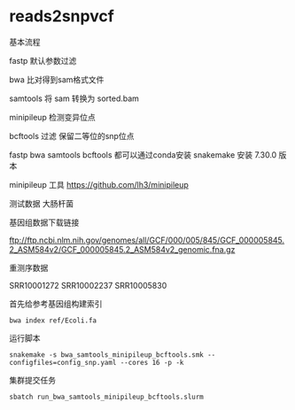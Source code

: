 # reads2snpvcf

基本流程

fastp 默认参数过滤

bwa 比对得到sam格式文件

samtools 将 sam  转换为 sorted.bam

minipileup 检测变异位点 

bcftools 过滤 保留二等位的snp位点

fastp bwa samtools bcftools 都可以通过conda安装
snakemake 安装 7.30.0 版本

minipileup 工具 https://github.com/lh3/minipileup

测试数据 大肠杆菌

基因组数据下载链接

ftp://ftp.ncbi.nlm.nih.gov/genomes/all/GCF/000/005/845/GCF_000005845.2_ASM584v2/GCF_000005845.2_ASM584v2_genomic.fna.gz 

重测序数据

SRR10001272 SRR10002237 SRR10005830

首先给参考基因组构建索引

```
bwa index ref/Ecoli.fa
```

运行脚本

```
snakemake -s bwa_samtools_minipileup_bcftools.smk --configfiles=config_snp.yaml --cores 16 -p -k
```

集群提交任务

```
sbatch run_bwa_samtools_minipileup_bcftools.slurm
```
